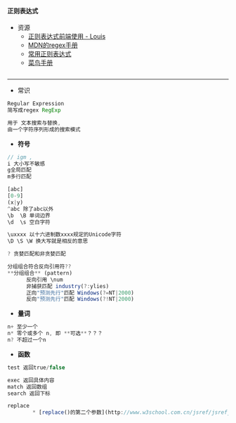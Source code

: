 #### **正则表达式**

* 资源
  * [正则表达式前端使用 - Louis](http://louiszhai.github.io/2016/06/13/regexp/)
  * [MDN的regex手册](https://developer.mozilla.org/zh-CN/docs/Web/JavaScript/Guide/Regular_Expressions)
  * [常用正则表达式](http://www.cnblogs.com/zfc2201/archive/2012/12/18/2824107.html)
  * [菜鸟手册](http://www.runoob.com/jsref/jsref-obj-regexp.html)

```js

```

---

* 常识

```js
Regular Expression
简写成regex RegExp

用于 文本搜索与替换, 
由一个字符序列形成的搜索模式
```

* **符号**

```js
// igm , 
i 大小写不敏感 
g全局匹配 
m多行匹配

[abc] 
[0-9] 
(x|y) 
^abc 除了abc以外
\b  \B 单词边界
\d  \s 空白字符 

\uxxxx 以十六进制数xxxx规定的Unicode字符
\D \S \W 换大写就是相反的意思

? 贪婪匹配和非贪婪匹配

分组组合符合反向引用符??
**分组组合** (pattern)
      反向引用 \num
      非捕获匹配 industry(?:ylies)
      正向"预测先行"匹配 Windows(?=NT|2000)
      反向"预测先行"匹配 Windows(?!NT|2000)
```

* **量词**

```js
n+ 至少一个
n* 零个或多个 n, 即 **可选**？？？
n? 不超过一个n
```

* **函数**

```js
test 返回true/false

exec 返回具体内容
match 返回数组
search 返回下标

replace
        * [replace()的第二个参数](http://www.w3school.com.cn/jsref/jsref_replace.asp)
```



